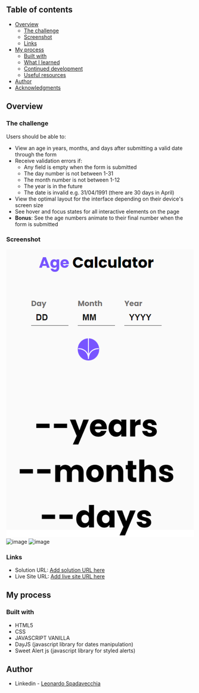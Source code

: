 ## Table of contents

- [Overview](#overview)
  - [The challenge](#the-challenge)
  - [Screenshot](#screenshot)
  - [Links](#links)
- [My process](#my-process)
  - [Built with](#built-with)
  - [What I learned](#what-i-learned)
  - [Continued development](#continued-development)
  - [Useful resources](#useful-resources)
- [Author](#author)
- [Acknowledgments](#acknowledgments)


## Overview

### The challenge

Users should be able to:

- View an age in years, months, and days after submitting a valid date through the form
- Receive validation errors if:
  - Any field is empty when the form is submitted
  - The day number is not between 1-31
  - The month number is not between 1-12
  - The year is in the future
  - The date is invalid e.g. 31/04/1991 (there are 30 days in April)
- View the optimal layout for the interface depending on their device's screen size
- See hover and focus states for all interactive elements on the page
- **Bonus**: See the age numbers animate to their final number when the form is submitted

### Screenshot

![](./assets/images/screenshot.png)
![image](https://github.com/Spadavecchia-LM/age-calculator-app/assets/100171276/662b4898-50d3-4046-9d83-3b2821e88fa2)
![image](https://github.com/Spadavecchia-LM/age-calculator-app/assets/100171276/3a0b7544-ba51-466b-ab99-b677f729ec0e)



### Links

- Solution URL: [Add solution URL here](https://your-solution-url.com)
- Live Site URL: [Add live site URL here](https://strong-jelly-0a4370.netlify.app/)

## My process

### Built with

- HTML5 
- CSS 
- JAVASCRIPT VANILLA
- DayJS (javascript library for dates manipulation)
- Sweet Alert js (javascript library for styled alerts)


## Author

- Linkedin - [Leonardo Spadavecchia](https://www.linkedin.com/in/leonardo-spadavecchia-3b362026b)
